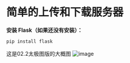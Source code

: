 # 简单的上传和下载服务器
**安装 Flask（如果还没有安装）：**
```bash
pip install flask
```
这是02.2太极图版的大概图
![image](https://github.com/user-attachments/assets/edd61b80-867d-4285-9b8b-608a6e1e200b)
